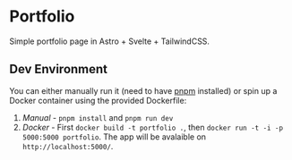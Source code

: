 # Portfolio
Simple portfolio page in Astro + Svelte + TailwindCSS.

## Dev Environment
You can either manually run it (need to have [pnpm](https://pnpm.io/) installed) or spin up a Docker container using the provided Dockerfile:
1. *Manual* - `pnpm install` and `pnpm run dev`
2. *Docker* - First `docker build -t portfolio .`, then `docker run -t -i -p 5000:5000 portfolio`. The app will be avalaible on `http://localhost:5000/`.
